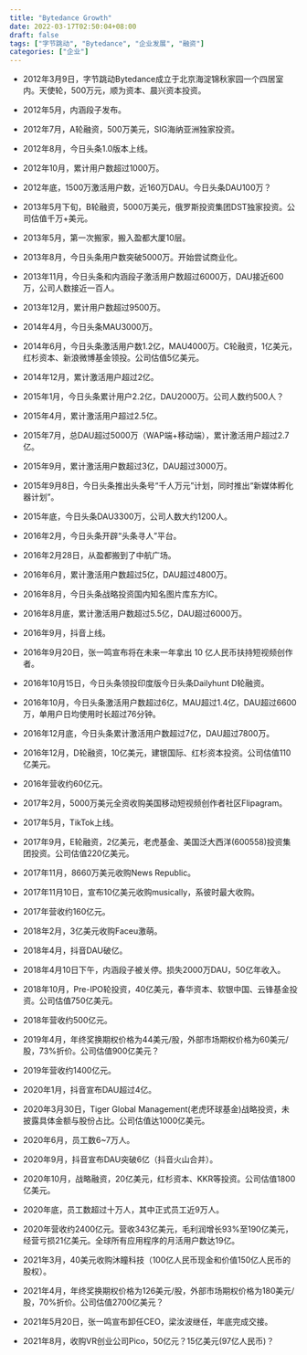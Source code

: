 ```yaml
---
title: "Bytedance Growth"
date: 2022-03-17T02:50:04+08:00
draft: false
tags: ["字节跳动", "Bytedance", "企业发展", "融资"]
categories: ["企业"]
---
```


- 2012年3月9日，字节跳动Bytedance成立于北京海淀锦秋家园一个四居室内。天使轮，500万元，顺为资本、晨兴资本投资。

- 2012年5月，内涵段子发布。

- 2012年7月，A轮融资，500万美元，SIG海纳亚洲独家投资。

- 2012年8月，今日头条1.0版本上线。

- 2012年10月，累计用户数超过1000万。

- 2012年底，1500万激活用户数，近160万DAU。今日头条DAU100万？



- 2013年5月下旬，B轮融资，5000万美元，俄罗斯投资集团DST独家投资。公司估值千万+美元。

- 2013年5月，第一次搬家，搬入盈都大厦10层。

- 2013年8月，今日头条用户数突破5000万。开始尝试商业化。

- 2013年11月，今日头条和内涵段子激活用户数超过6000万，DAU接近600万，公司人数接近一百人。

- 2013年12月，累计用户数超过9500万。



- 2014年4月，今日头条MAU3000万。

- 2014年6月，今日头条激活用户数1.2亿，MAU4000万。C轮融资，1亿美元，红杉资本、新浪微博基金领投。公司估值5亿美元。

- 2014年12月，累计激活用户超过2亿。



- 2015年1月，今日头条累计用户2.2亿，DAU2000万。公司人数约500人？

- 2015年4月，累计激活用户超过2.5亿。

- 2015年7月，总DAU超过5000万（WAP端+移动端），累计激活用户超过2.7亿。

- 2015年9月，累计激活用户数超过3亿，DAU超过3000万。

- 2015年9月8日，今日头条推出头条号“千人万元”计划，同时推出“新媒体孵化器计划”。

- 2015年底，今日头条DAU3300万，公司人数大约1200人。



- 2016年2月，今日头条开辟“头条寻人”平台。

- 2016年2月28日，从盈都搬到了中航广场。

- 2016年6月，累计激活用户数超过5亿，DAU超过4800万。

- 2016年8月，今日头条战略投资国内知名图片库东方IC。

- 2016年8月底，累计激活用户数超过5.5亿，DAU超过6000万。

- 2016年9月，抖音上线。

- 2016年9月20日，张一鸣宣布将在未来一年拿出 10 亿人民币扶持短视频创作者。

- 2016年10月15日，今日头条领投印度版今日头条Dailyhunt D轮融资。

- 2016年10月，今日头条激活用户数超过6亿，MAU超过1.4亿，DAU超过6600万，单用户日均使用时长超过76分钟。

- 2016年12月底，今日头条累计激活用户数超过7亿，DAU超过7800万。

- 2016年12月，D轮融资，10亿美元，建银国际、红杉资本投资。公司估值110亿美元。

- 2016年营收约60亿元。



- 2017年2月，5000万美元全资收购美国移动短视频创作者社区Flipagram。

- 2017年5月，TikTok上线。

- 2017年9月，E轮融资，2亿美元，老虎基金、美国泛大西洋(600558)投资集团投资。公司估值220亿美元。

- 2017年11月，8660万美元收购News Republic。

- 2017年11月10日，宣布10亿美元收购musically，系彼时最大收购。

- 2017年营收约160亿元。



- 2018年2月，3亿美元收购Faceu激萌。

- 2018年4月，抖音DAU破亿。

- 2018年4月10日下午，内涵段子被关停。损失2000万DAU，50亿年收入。

- 2018年10月，Pre-IPO轮投资，40亿美元，春华资本、软银中国、云锋基金投资。公司估值750亿美元。

- 2018年营收约500亿元。



- 2019年4月，年终奖换期权价格为44美元/股，外部市场期权价格为60美元/股，73%折价。公司估值900亿美元？

- 2019年营收约1400亿元。



- 2020年1月，抖音宣布DAU超过4亿。

- 2020年3月30日，Tiger Global Management(老虎环球基金)战略投资，未披露具体金额与股份占比。公司估值达1000亿美元。

- 2020年6月，员工数6~7万人。

- 2020年9月，抖音宣布DAU突破6亿（抖音火山合并）。

- 2020年10月，战略融资，20亿美元，红杉资本、KKR等投资。公司估值1800亿美元。

- 2020年底，员工数超过十万人，其中正式员工近9万人。

- 2020年营收约2400亿元。营收343亿美元，毛利润增长93%至190亿美元，经营亏损21亿美元。全球所有应用程序的月活用户数达19亿。



- 2021年3月，40美元收购沐瞳科技（100亿人民币现金和价值150亿人民币的股权）。

- 2021年4月，年终奖换期权价格为126美元/股，外部市场期权价格为180美元/股，70%折价。公司估值2700亿美元？

- 2021年5月20日，张一鸣宣布卸任CEO，梁汝波继任，年底完成交接。

- 2021年8月，收购VR创业公司Pico，50亿元？15亿美元(97亿人民币)？

